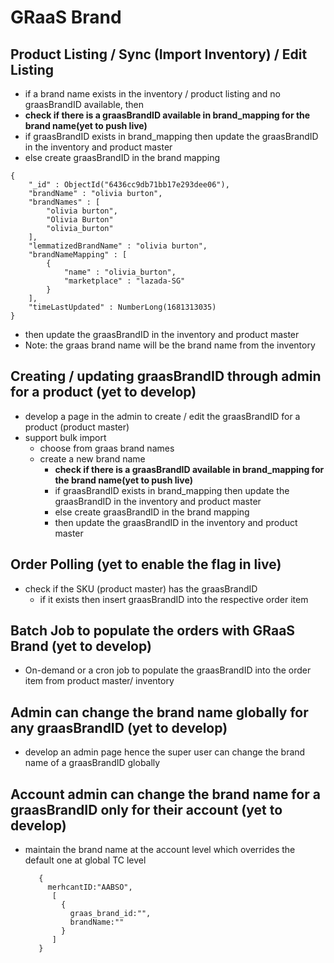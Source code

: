 # GRaaS Brand

## Product Listing / Sync (Import Inventory) / Edit Listing

- if a brand name exists in the inventory / product listing and no graasBrandID available, then
- **check if there is a graasBrandID available in brand_mapping for the brand name(yet to push live)** 
- if graasBrandID exists in brand_mapping then update the graasBrandID in the inventory and product master
- else create graasBrandID in the brand mapping 
```
{
    "_id" : ObjectId("6436cc9db71bb17e293dee06"),
    "brandName" : "olivia burton",
    "brandNames" : [ 
        "olivia burton",
        "Olivia Burton"
        "olivia_burton"
    ],
    "lemmatizedBrandName" : "olivia burton",
    "brandNameMapping" : [ 
        {
            "name" : "olivia_burton",
            "marketplace" : "lazada-SG"
        }
    ],
    "timeLastUpdated" : NumberLong(1681313035)
}
```
- then update the graasBrandID  in the inventory and product master 
- Note: the graas brand name will be the brand name from the inventory 

## Creating / updating graasBrandID through admin for a product (yet to develop)
- develop a page in the admin to create / edit the graasBrandID for a product (product master)
- support bulk import
  - choose from graas brand names 
  - create a new brand name
    - **check if there is a graasBrandID available in brand_mapping for the brand name(yet to push live)** 
    - if graasBrandID exists in brand_mapping then update the graasBrandID in the inventory and product master
    - else create graasBrandID in the brand mapping 
    - then update the graasBrandID  in the inventory and product master


## Order Polling (yet to enable the flag in live)
- check if the SKU (product master) has the graasBrandID 
  - if it exists then insert graasBrandID into the respective order item

## Batch Job to populate the orders with GRaaS Brand (yet to develop)
- On-demand or a cron job to populate the graasBrandID into the order item from product master/ inventory

## Admin can change the brand name globally for any graasBrandID (yet to develop)
- develop an admin page hence the super user can change the brand name of a graasBrandID globally

## Account admin can change the  brand name for a graasBrandID only for their account  (yet to develop)
- maintain the brand name at the account level which overrides the default one at global TC level
  ``` 
     {
       merhcantID:"AABSO",
        [ 
          {
            graas_brand_id:"",
            brandName:""
          }
        ]
     }
  ```
